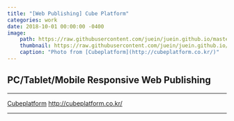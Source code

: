 ```yaml
---
title: "[Web Publishing] Cube Platform"
categories: work
date: 2018-10-01 00:00:00 -0400
image: 
    path: https://raw.githubusercontent.com/juein/juein.github.io/master/img/work_thumbnail/cubeplatform_main.png
    thumbnail: https://raw.githubusercontent.com/juein/juein.github.io/master/img/work_thumbnail/cubeplatform_main.png
    caption: "Photo from [Cubeplatform](http://cubeplatform.co.kr/)"
---
```


## PC/Tablet/Mobile Responsive Web Publishing

---

[Cubeplatform](http://cubeplatform.co.kr/)
http://cubeplatform.co.kr/

---

